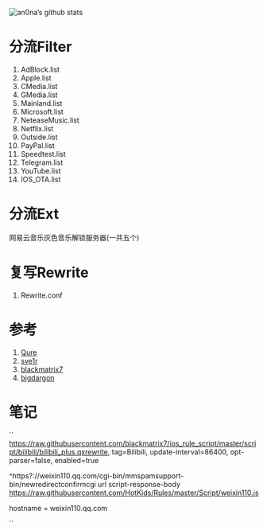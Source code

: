 ![an0na’s github stats](https://github-readme-stats.vercel.app/api?username=an0na&show_icons=true&theme=merko)

# 分流Filter
1. AdBlock.list
2. Apple.list
3. CMedia.list
4. GMedia.list
5. Mainland.list
6. Microsoft.list
7. NeteaseMusic.list
8. Netflix.list
9. Outside.list
10. PayPal.list
11. Speedtest.list
12. Telegram.list
13. YouTube.list
14. IOS_OTA.list

# 分流Ext
网易云音乐灰色音乐解锁服务器(一共五个)

# 复写Rewrite
1. Rewrite.conf 

# 参考
1. [Qure](https://github.com/Koolson/Qure)
2. [sve1r](https://github.com/sve1r/Rules-For-Quantumult-X)
3. [blackmatrix7](https://github.com/blackmatrix7/ios_rule_script)
4. [bigdargon](https://github.com/bigdargon/hostsVN)

# 笔记
`` 
https://raw.githubusercontent.com/blackmatrix7/ios_rule_script/master/script/bilibili/bilibili_plus.qxrewrite, tag=Bilibili, update-interval=86400, opt-parser=false, enabled=true

^https?:\/\/weixin110\.qq\.com\/cgi-bin\/mmspamsupport-bin\/newredirectconfirmcgi url script-response-body https://raw.githubusercontent.com/HotKids/Rules/master/Script/weixin110.js 

hostname = weixin110.qq.com


 ``



